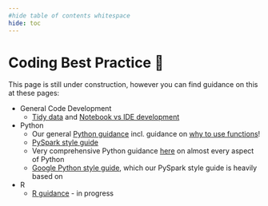 ```yaml
---
#hide table of contents whitespace
hide: toc
---
```


# Coding Best Practice :construction:

This page is still under construction, however you can find guidance on this at these pages:

- General Code Development
    - [Tidy data][1] and [Notebook vs IDE development][2]
- Python
    - Our general [Python guidance][3] incl. guidance on [why to use functions][4]!
    - [PySpark style guide][5]
    - Very comprehensive Python guidance [here](https://docs.python-guide.org/) on almost every aspect of Python
    - [Google Python style guide](https://github.com/google/styleguide/blob/gh-pages/pyguide.md), which our PySpark style guide is heavily based on
- R
    - [R guidance][6] - in progress

[1]: tidy-data.md
[2]: notebooks_versus_ide_development.md
[3]: ../training_resources/python/basic-python-data-analysis-operations.md
[4]: ../training_resources/python/python-functions.md
[5]: ../training_resources/pyspark/pyspark-style-guide.md
[6]: ../training_resources/R/README.md
